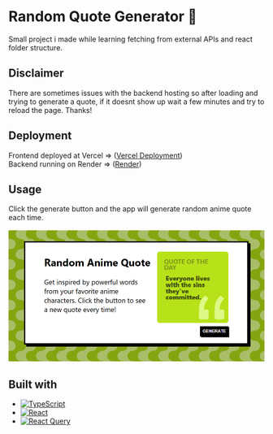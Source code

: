 # Random Quote Generator :speech_balloon:
Small project i made while learning fetching from external APIs and react folder structure.

## Disclaimer
There are sometimes issues with the backend hosting so after loading and trying to generate a quote, if it doesnt show up wait a few minutes and try to reload the page. Thanks!

## Deployment
Frontend deployed at Vercel => ([Vercel Deployment](https://randomquote.stepanblaha.com/))<br>
Backend running on Render => ([Render](https://dashboard.render.com/))

## Usage 
Click the generate button and the app will generate random anime quote each time.<br>
<br>
![Main page screenshot](page-screenshot.png)

## Built with
* [![TypeScript](https://img.shields.io/badge/TypeScript-3178C6?logo=typescript&logoColor=fff)](#)
* [![React](https://img.shields.io/badge/React-%2320232a.svg?logo=react&logoColor=%2361DAFB)](#)
* [![React Query](https://img.shields.io/badge/React%20Query-FF4154?logo=reactquery&logoColor=fff)](#)



